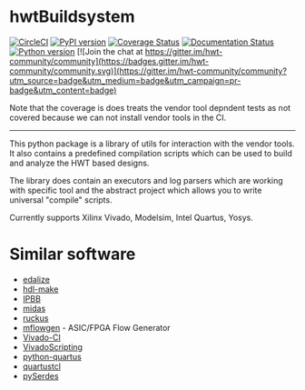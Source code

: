 # hwtBuildsystem
[![CircleCI](https://circleci.com/gh/Nic30/hwtBuildsystem.svg?style=svg)](https://circleci.com/gh/Nic30/hwtBuildsystem)
[![PyPI version](https://badge.fury.io/py/hwtBuildsystem.svg)](http://badge.fury.io/py/hwtBuildsystem)
[![Coverage Status](https://coveralls.io/repos/github/Nic30/hwtBuildsystem/badge.svg?branch=master)](https://coveralls.io/github/Nic30/hwtBuildsystem?branch=master)
[![Documentation Status](https://readthedocs.org/projects/hwtbuildsystem/badge/?version=latest)](http://hwtbuildsystem.readthedocs.io/en/latest/?badge=latest)
[![Python version](https://img.shields.io/pypi/pyversions/hwtBuildsystem.svg)](https://img.shields.io/pypi/pyversions/hwtBuildsystem.svg)
[![Join the chat at https://gitter.im/hwt-community/community](https://badges.gitter.im/hwt-community/community.svg)](https://gitter.im/hwt-community/community?utm_source=badge&utm_medium=badge&utm_campaign=pr-badge&utm_content=badge)

Note that the coverage is does treats the vendor tool depndent tests as not covered because we can not install vendor tools in the CI.

----------------------------------------------------------------------------------------------------------------------------------------

This python package is a library of utils for interaction with the vendor tools. It also contains a predefined compilation scripts which can be used to build and analyze the HWT based designs.

The library does contain an executors and log parsers which are working with specific tool and the abstract project which allows you to write universal "compile" scripts.

Currently supports Xilinx Vivado, Modelsim, Intel Quartus, Yosys.


# Similar software

* [edalize](https://github.com/olofk/edalize)
* [hdl-make](https://www.ohwr.org/projects/hdl-make)
* [IPBB](https://github.com/ipbus/ipbb)
* [midas](https://github.com/ucb-bar/midas)
* [ruckus](https://github.com/slaclab/ruckus)
* [mflowgen](https://github.com/cornell-brg/mflowgen) - ASIC/FPGA Flow Generator
* [Vivado-CI](https://github.com/Viq111/Vivado-CI)
* [VivadoScripting](https://github.com/paulscherrerinstitute/VivadoScripting)
* [python-quartus](https://github.com/CatherineH/python-quartus)
* [quartustcl](https://github.com/agrif/quartustcl)
* [pySerdes](https://github.com/jeepx5/pySerdes)

